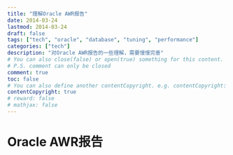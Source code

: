 ```yaml
---
title: "理解Oracle AWR报告"
date: 2014-03-24
lastmod: 2014-03-24
draft: false
tags: ["tech", "oracle", "database", "tuning", "performance"]
categories: ["tech"]
description: "对Oracle AWR报告的一些理解，需要慢慢完善"
# You can also close(false) or open(true) something for this content.
# P.S. comment can only be closed
comment: true
toc: false
# You can also define another contentCopyright. e.g. contentCopyright: "This is another copyright."
contentCopyright: true
# reward: false
# mathjax: false
---
```


# Oracle AWR报告
